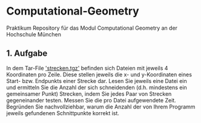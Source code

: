 # Computational-Geometry
Praktikum Repository für das Modul Computational Geometry an der Hochschule München


## 1. Aufgabe
In dem Tar-File ['strecken.tgz'](https://moodle.hm.edu/mod/resource/view.php?id=173479) befinden sich Dateien mit jeweils 4 Koordinaten pro Zeile. Diese stellen jeweils die x- und y-Koordinaten eines Start- bzw. Endpunkts einer Strecke dar. Lesen Sie jeweils eine Datei ein und ermitteln Sie die Anzahl der sich schneidenden (d.h. mindestens ein gemeinsamer Punkt) Strecken, indem Sie jedes Paar von Strecken gegeneinander testen. Messen Sie die pro Datei aufgewendete Zeit. Begründen Sie nachvollziehbar, warum die Anzahl der von Ihrem Programm jeweils gefundenen Schnittpunkte korrekt ist.

